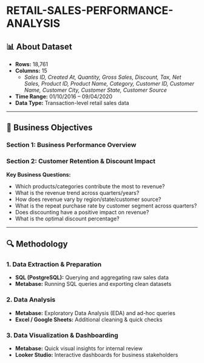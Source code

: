 # RETAIL-SALES-PERFORMANCE-ANALYSIS


## 📊 About Dataset  
- **Rows:** 18,761  
- **Columns:** 15  
  - *Sales ID, Created At, Quantity, Gross Sales, Discount, Tax, Net Sales, Product ID, Product Name, Category, Customer ID, Customer Name, Customer City, Customer State, Customer Source*  
- **Time Range:** 01/10/2016 – 09/04/2020  
- **Data Type:** Transaction-level retail sales data  

---

## 🎯 Business Objectives  
### Section 1: Business Performance Overview  
### Section 2: Customer Retention & Discount Impact  

**Key Business Questions:**  
- Which products/categories contribute the most to revenue?  
- What is the revenue trend across quarters/years?  
- How does revenue vary by region/state/customer source?  
- What is the repeat purchase rate by customer segment across quarters?  
- Does discounting have a positive impact on revenue?  
- What is the optimal discount percentage?  

---

## 🔍 Methodology  

### 1. Data Extraction & Preparation  
- **SQL (PostgreSQL):** Querying and aggregating raw sales data  
- **Metabase:** Running SQL queries and exporting clean datasets  

### 2. Data Analysis  
- **Metabase:** Exploratory Data Analysis (EDA) and ad-hoc queries  
- **Excel / Google Sheets:** Additional cleaning & quick checks  

### 3. Data Visualization & Dashboarding  
- **Metabase:** Quick visual insights for internal review  
- **Looker Studio:** Interactive dashboards for business stakeholders  


